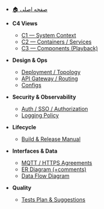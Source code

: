 - [🏠 صفحه اصلی](home.md)

- **C4 Views**
  - [C1 — System Context](c1_context.md)
  - [C2 — Containers / Services](c2_container.md)
  - [C3 — Components (Playback)](c3_feature_playback.md)

- **Design & Ops**
  - [Deployment / Topology](deployment.md)
  - [API Gateway / Routing](api-gateway.md)
  - [Configs ](configs.md)

- **Security & Observability**
  - [Auth / SSO / Authorization](auth.md)
  - [Logging Policy](logging.md)

- **Lifecycle**
  - [Build & Release Manual](build_manual_and_build_release.md)

- **Interfaces & Data**
  - [MQTT / HTTPS Agreements](mqtt_https.md)
  - [ER Diagram (+comments)](erd.md)
  - [Data Flow Diagram](dfd.md)

- **Quality**
  - [Tests Plan & Suggestions](test_plan.md)
